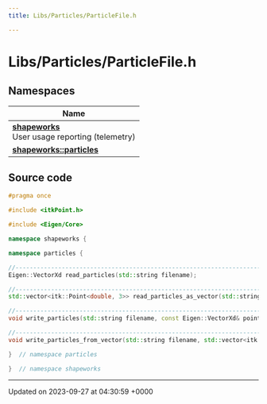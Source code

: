 ```yaml
---
title: Libs/Particles/ParticleFile.h

---
```


# Libs/Particles/ParticleFile.h



## Namespaces

| Name           |
| -------------- |
| **[shapeworks](../Namespaces/namespaceshapeworks.md)** <br>User usage reporting (telemetry)  |
| **[shapeworks::particles](../Namespaces/namespaceshapeworks_1_1particles.md)**  |




## Source code

```cpp
#pragma once

#include <itkPoint.h>

#include <Eigen/Core>

namespace shapeworks {

namespace particles {

//---------------------------------------------------------------------------
Eigen::VectorXd read_particles(std::string filename);

//---------------------------------------------------------------------------
std::vector<itk::Point<double, 3>> read_particles_as_vector(std::string filename);

//---------------------------------------------------------------------------
void write_particles(std::string filename, const Eigen::VectorXd& points);

//---------------------------------------------------------------------------
void write_particles_from_vector(std::string filename, std::vector<itk::Point<double, 3>> points);

}  // namespace particles

}  // namespace shapeworks
```


-------------------------------

Updated on 2023-09-27 at 04:30:59 +0000
